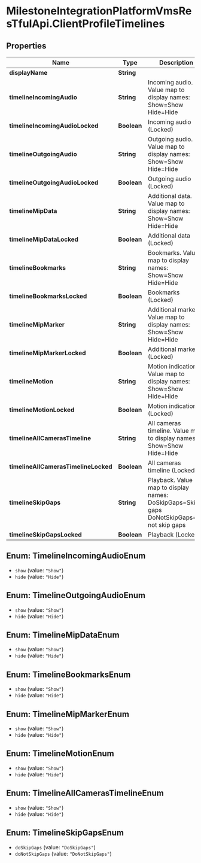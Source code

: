 # MilestoneIntegrationPlatformVmsResTfulApi.ClientProfileTimelines

## Properties
Name | Type | Description | Notes
------------ | ------------- | ------------- | -------------
**displayName** | **String** |  | [optional] 
**timelineIncomingAudio** | **String** | Incoming audio. Value map to display names:  Show&#x3D;Show   Hide&#x3D;Hide    | [optional] 
**timelineIncomingAudioLocked** | **Boolean** | Incoming audio (Locked) | [optional] 
**timelineOutgoingAudio** | **String** | Outgoing audio. Value map to display names:  Show&#x3D;Show   Hide&#x3D;Hide    | [optional] 
**timelineOutgoingAudioLocked** | **Boolean** | Outgoing audio (Locked) | [optional] 
**timelineMipData** | **String** | Additional data. Value map to display names:  Show&#x3D;Show   Hide&#x3D;Hide    | [optional] 
**timelineMipDataLocked** | **Boolean** | Additional data (Locked) | [optional] 
**timelineBookmarks** | **String** | Bookmarks. Value map to display names:  Show&#x3D;Show   Hide&#x3D;Hide    | [optional] 
**timelineBookmarksLocked** | **Boolean** | Bookmarks (Locked) | [optional] 
**timelineMipMarker** | **String** | Additional markers. Value map to display names:  Show&#x3D;Show   Hide&#x3D;Hide    | [optional] 
**timelineMipMarkerLocked** | **Boolean** | Additional markers (Locked) | [optional] 
**timelineMotion** | **String** | Motion indication. Value map to display names:  Show&#x3D;Show   Hide&#x3D;Hide    | [optional] 
**timelineMotionLocked** | **Boolean** | Motion indication (Locked) | [optional] 
**timelineAllCamerasTimeline** | **String** | All cameras timeline. Value map to display names:  Show&#x3D;Show   Hide&#x3D;Hide    | [optional] 
**timelineAllCamerasTimelineLocked** | **Boolean** | All cameras timeline (Locked) | [optional] 
**timelineSkipGaps** | **String** | Playback. Value map to display names:  DoSkipGaps&#x3D;Skip gaps   DoNotSkipGaps&#x3D;Do not skip gaps    | [optional] 
**timelineSkipGapsLocked** | **Boolean** | Playback (Locked) | [optional] 

<a name="TimelineIncomingAudioEnum"></a>
## Enum: TimelineIncomingAudioEnum

* `show` (value: `"Show"`)
* `hide` (value: `"Hide"`)


<a name="TimelineOutgoingAudioEnum"></a>
## Enum: TimelineOutgoingAudioEnum

* `show` (value: `"Show"`)
* `hide` (value: `"Hide"`)


<a name="TimelineMipDataEnum"></a>
## Enum: TimelineMipDataEnum

* `show` (value: `"Show"`)
* `hide` (value: `"Hide"`)


<a name="TimelineBookmarksEnum"></a>
## Enum: TimelineBookmarksEnum

* `show` (value: `"Show"`)
* `hide` (value: `"Hide"`)


<a name="TimelineMipMarkerEnum"></a>
## Enum: TimelineMipMarkerEnum

* `show` (value: `"Show"`)
* `hide` (value: `"Hide"`)


<a name="TimelineMotionEnum"></a>
## Enum: TimelineMotionEnum

* `show` (value: `"Show"`)
* `hide` (value: `"Hide"`)


<a name="TimelineAllCamerasTimelineEnum"></a>
## Enum: TimelineAllCamerasTimelineEnum

* `show` (value: `"Show"`)
* `hide` (value: `"Hide"`)


<a name="TimelineSkipGapsEnum"></a>
## Enum: TimelineSkipGapsEnum

* `doSkipGaps` (value: `"DoSkipGaps"`)
* `doNotSkipGaps` (value: `"DoNotSkipGaps"`)

